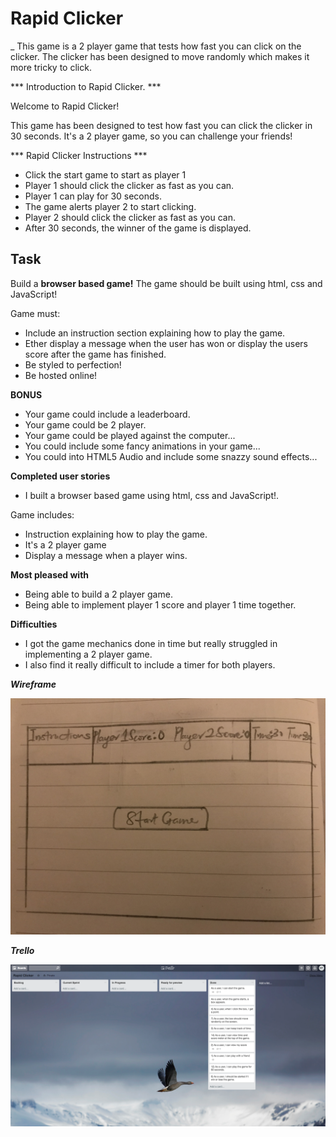 # Rapid Clicker
_
This game is a 2 player game that tests how fast you can click on the clicker. The clicker has been designed to move randomly which makes it more tricky to click.

*** Introduction to Rapid Clicker. ***

  Welcome to Rapid Clicker!

  This game has been designed to test how fast you can click the clicker in 30 seconds.
  It's a 2 player game, so you can challenge your friends!

*** Rapid Clicker Instructions ***
  * Click the start game to start as player 1
  * Player 1 should click the clicker as fast as you can.
  * Player 1 can play for 30 seconds.
  * The game alerts player 2 to start clicking.
  * Player 2 should click the clicker as fast as you can.
  * After 30 seconds, the winner of the game is displayed.

## Task

Build a **browser based game!** The game should be built using html, css and JavaScript!

Game must:
* Include an instruction section explaining how to play the game.
* Ether display a message when the user has won or display the users score after the game has finished.
* Be styled to perfection!
* Be hosted online!

**BONUS**

* Your game could include a leaderboard.
* Your game could be 2 player.
* Your game could be played against the computer...
* You could include some fancy animations in your game...
* You could into HTML5 Audio and include some snazzy sound effects...

**Completed user stories**
  * I built a browser based game using html, css and JavaScript!.

Game includes:
  * Instruction explaining how to play the game.
  * It's a 2 player game
  * Display a message when a player wins.

**Most pleased with**
  * Being able to build a 2 player game.
  * Being able to implement player 1 score and player 1 time together.

**Difficulties**
  * I got the game mechanics done in time but really struggled in implementing a 2 player game.
  * I also find it really difficult to include a timer for both players.


  ***Wireframe***

![Alt](./images/gameWireframe.jpg)

***Trello***

![](./images/rapidClickerTrello.png)
